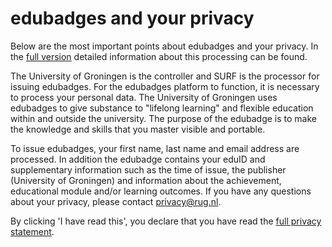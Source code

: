 # edubadges and your privacy

Below are the most important points about edubadges and your privacy. In the [full version](https://raw.githubusercontent.com/edubadges/privacy/master/rijksuniversiteit-groningen/edubadges-nonformal-text-en.md) detailed information about this processing can be found.

The University of Groningen is the controller and SURF is the processor for issuing edubadges. For the edubadges platform to function, it is necessary to process your personal data. The University of Groningen uses edubadges to give substance to "lifelong learning" and flexible education within and outside the university. The purpose of the edubadge is to make the knowledge and skills that you master visible and portable.

To issue edubadges, your first name, last name and email address are processed. In addition the edubadge contains your eduID and supplementary information such as the time of issue, the publisher (University of Groningen) and information about the achievement, educational module and/or learning outcomes. If you have any questions about your privacy, please contact [privacy@rug.nl](mailto:privacy@rug.nl).

By clicking 'I have read this', you declare that you have read the [full privacy statement](https://raw.githubusercontent.com/edubadges/privacy/master/rijksuniversiteit-groningen/edubadges-nonformal-text-en.md).